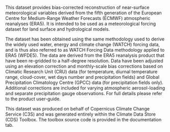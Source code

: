 This dataset provides bias-corrected reconstruction of near-surface meteorological variables derived from the fifth generation of the European Centre for Medium-Range Weather Forecasts  (ECMWF) atmospheric reanalyses (ERA5). It is intended to be used as a meteorological forcing dataset for land surface and hydrological models. 

The dataset has been obtained using the same methodology used to derive the widely used water, energy and climate change (WATCH) forcing data, and is thus also referred to as WATCH Forcing Data methodology applied to ERA5 (WFDE5). The data are derived from the ERA5 reanalysis product that have been re-gridded to a half-degree resolution. Data have been adjusted using an elevation correction and monthly-scale bias corrections based on Climatic Research Unit (CRU) data (for temperature, diurnal temperature range, cloud-cover, wet days number and precipitation fields) and Global Precipitation Climatology Centre (GPCC) data (for precipitation fields only). Additional corrections are included for varying atmospheric aerosol-loading and separate precipitation gauge observations. For full details please refer to the product user-guide.

This dataset was produced on behalf of Copernicus Climate Change Service (C3S) and was generated entirely within the Climate Data Store (CDS) Toolbox. The toolbox source code is provided in the documentation tab.


